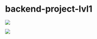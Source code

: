 # backend-project-lvl1

<div> 
  <a href="https://codeclimate.com/github/MalafeevArtem/backend-project-lvl1/maintainability"><img src="https://api.codeclimate.com/v1/badges/0ca6c658a76e6f721c16/maintainability" /></a>

<a href="https://codeclimate.com/github/codeclimate/codeclimate/test_coverage"><img src="https://api.codeclimate.com/v1/badges/a99a88d28ad37a79dbf6/test_coverage" /></a>
</div>

